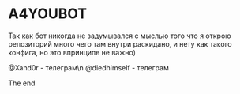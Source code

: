 # A4YOUBOT
Так как бот никогда не задумывался с мыслью того что я открою репозиторий много чего там внутри раскидано, и нету как такого конфига, но это впринципе не важно)

@Xand0r - телеграм\n
@diedhimself - телеграм


The end

